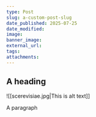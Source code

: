 ```yaml
---
type: Post
slug: a-custom-post-slug
date_published: 2025-07-25
date_modified: 
image: 
banner_image: 
external_url: 
tags: 
attachments:
---
```


## A heading

![[scerevisiae.jpg|This is alt text]]

A paragraph
